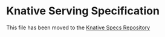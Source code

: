 # Knative Serving Specification

This file has been moved to the
[Knative Specs Repository](https://github.com/knative/specs/blob/main/specs/serving/README.md)
